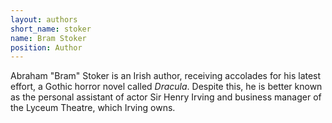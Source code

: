 ```yaml
---
layout: authors
short_name: stoker
name: Bram Stoker
position: Author
---
```

Abraham "Bram" Stoker is an Irish author, receiving accolades for his latest
effort, a Gothic horror novel called *Dracula*. Despite this, he is better
known as the personal assistant of actor Sir Henry Irving and business manager
of the Lyceum Theatre, which Irving owns.
